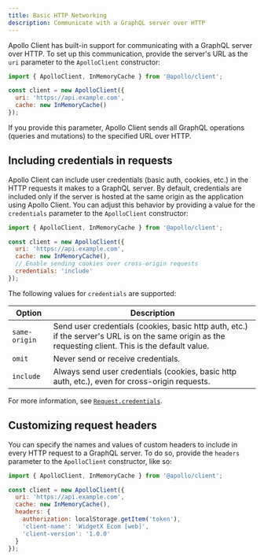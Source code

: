```yaml
---
title: Basic HTTP Networking
description: Communicate with a GraphQL server over HTTP
---
```


Apollo Client has built-in support for communicating with a GraphQL server over HTTP. To set up this communication, provide the server's URL as the `uri` parameter to the `ApolloClient` constructor:

```js
import { ApolloClient, InMemoryCache } from '@apollo/client';

const client = new ApolloClient({
  uri: 'https://api.example.com',
  cache: new InMemoryCache()
});
```

If you provide this parameter, Apollo Client sends all GraphQL operations (queries and mutations) to the specified URL over HTTP.

## Including credentials in requests

Apollo Client can include user credentials (basic auth, cookies, etc.) in the HTTP requests it makes to a GraphQL server. By default, credentials are included only if the server is hosted at the same origin as the application using Apollo Client. You can adjust this behavior by providing a value for the `credentials` parameter to the `ApolloClient` constructor:

```js
import { ApolloClient, InMemoryCache } from '@apollo/client';

const client = new ApolloClient({
  uri: 'https://api.example.com',
  cache: new InMemoryCache(),
  // Enable sending cookies over cross-origin requests
  credentials: 'include'
});
```

The following values for `credentials` are supported:

| Option | Description |
| - | - |
| `same-origin` | Send user credentials (cookies, basic http auth, etc.) if the server's URL is on the same origin as the requesting client. This is the default value. |
| `omit` | Never send or receive credentials. |
| `include` | Always send user credentials (cookies, basic http auth, etc.), even for cross-origin requests. |

For more information, see [`Request.credentials`](https://developer.mozilla.org/en-US/docs/Web/API/Request/credentials).

## Customizing request headers

You can specify the names and values of custom headers to include in every HTTP request to a GraphQL server. To do so, provide the `headers` parameter to the  `ApolloClient` constructor, like so:

```js
import { ApolloClient, InMemoryCache } from '@apollo/client';

const client = new ApolloClient({
  uri: 'https://api.example.com',
  cache: new InMemoryCache(),
  headers: {
    authorization: localStorage.getItem('token'),
    'client-name': 'WidgetX Ecom [web]',
    'client-version': '1.0.0'
  }
});
```
